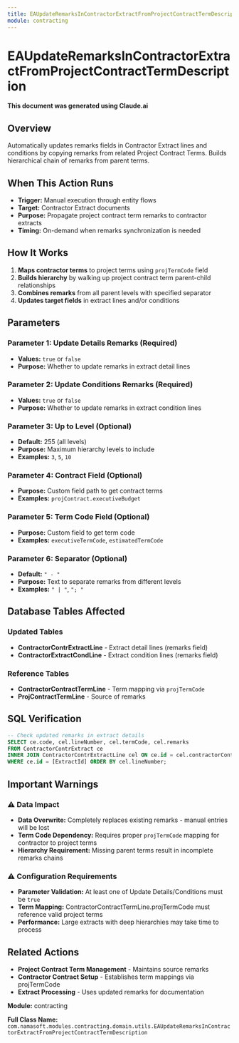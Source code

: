 ```yaml
---
title: EAUpdateRemarksInContractorExtractFromProjectContractTermDescription
module: contracting
---
```


<div class='entity-flows'>

# EAUpdateRemarksInContractorExtractFromProjectContractTermDescription

**This document was generated using Claude.ai**

## Overview

Automatically updates remarks fields in Contractor Extract lines and conditions by copying remarks from related Project Contract Terms. Builds hierarchical chain of remarks from parent terms.

## When This Action Runs

- **Trigger:** Manual execution through entity flows
- **Target:** Contractor Extract documents
- **Purpose:** Propagate project contract term remarks to contractor extracts
- **Timing:** On-demand when remarks synchronization is needed

## How It Works

1. **Maps contractor terms** to project terms using `projTermCode` field
2. **Builds hierarchy** by walking up project contract term parent-child relationships
3. **Combines remarks** from all parent levels with specified separator
4. **Updates target fields** in extract lines and/or conditions

## Parameters

### Parameter 1: Update Details Remarks (Required)
- **Values:** `true` or `false`
- **Purpose:** Whether to update remarks in extract detail lines

### Parameter 2: Update Conditions Remarks (Required)
- **Values:** `true` or `false`
- **Purpose:** Whether to update remarks in extract condition lines

### Parameter 3: Up to Level (Optional)
- **Default:** 255 (all levels)
- **Purpose:** Maximum hierarchy levels to include
- **Examples:** `3`, `5`, `10`

### Parameter 4: Contract Field (Optional)
- **Purpose:** Custom field path to get contract terms
- **Examples:** `projContract.executiveBudget`

### Parameter 5: Term Code Field (Optional)
- **Purpose:** Custom field to get term code
- **Examples:** `executiveTermCode`, `estimatedTermCode`

### Parameter 6: Separator (Optional)
- **Default:** `" - "`
- **Purpose:** Text to separate remarks from different levels
- **Examples:** `" | "`, `"; "`

## Database Tables Affected

### Updated Tables
- **ContractorContrExtractLine** - Extract detail lines (remarks field)
- **ContractorExtractCondLine** - Extract condition lines (remarks field)

### Reference Tables
- **ContractorContractTermLine** - Term mapping via `projTermCode`
- **ProjContractTermLine** - Source of remarks

## SQL Verification

```sql
-- Check updated remarks in extract details
SELECT ce.code, cel.lineNumber, cel.termCode, cel.remarks
FROM ContractorContrExtract ce
INNER JOIN ContractorContrExtractLine cel ON ce.id = cel.contractorContrExtract_id
WHERE ce.id = [ExtractId] ORDER BY cel.lineNumber;
```

## Important Warnings

### ⚠️ Data Impact
- **Data Overwrite:** Completely replaces existing remarks - manual entries will be lost
- **Term Code Dependency:** Requires proper `projTermCode` mapping for contractor to project terms
- **Hierarchy Requirement:** Missing parent terms result in incomplete remarks chains

### ⚠️ Configuration Requirements
- **Parameter Validation:** At least one of Update Details/Conditions must be `true`
- **Term Mapping:** ContractorContractTermLine.projTermCode must reference valid project terms
- **Performance:** Large extracts with deep hierarchies may take time to process

## Related Actions

- **Project Contract Term Management** - Maintains source remarks
- **Contractor Contract Setup** - Establishes term mappings via projTermCode
- **Extract Processing** - Uses updated remarks for documentation

**Module:** contracting

**Full Class Name:** `com.namasoft.modules.contracting.domain.utils.EAUpdateRemarksInContractorExtractFromProjectContractTermDescription`

</div>

